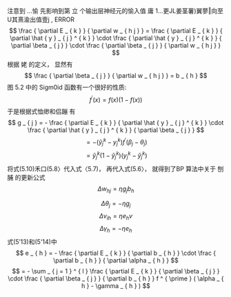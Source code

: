 注意到 …愉 先影响到第 立 个输出层神经元的愉入值 庸 1…更JL姜茎薯)翼蓼‖向至U其熹渝出值壹j ,
ERROR
$$
\frac { \partial E _ { k } } { \partial w _ { h j } } = \frac { \partial E _ { k } } { \partial \hat { y } _ { j } ^ { k } } \cdot \frac { \partial \hat { y } _ { j } ^ { k } } { \partial \beta _ { j } } \cdot \frac { \partial \beta _ { j } } { \partial w _ { h j } }
$$
根据 姥 的定义， 显然有
$$
\frac { \partial \beta _ { j } } { \partial w _ { h j } } = b _ { h }
$$
图 5.2 中的 Sigm0id 函数有一个很好的性质:
$$
f ^ { \prime } ( x ) = f ( x ) ( 1 - f ( x ) )
$$
于是根据式恤缈和侣蹦 有
$$
g _ { j } = - \frac { \partial E _ { k } } { \partial \hat { y } _ { j } ^ { k } } \cdot \frac { \partial \hat { y } _ { j } ^ { k } } { \partial \beta _ { j } }
$$
$$
= - ( \hat { y } _ { j } ^ { k } - y _ { j } ^ { k } ) f ^ { \prime } ( \beta _ { j } - \theta _ { j } )
$$
$$
= \hat { y } _ { j } ^ { k } ( 1 - \hat { y } _ { j } ^ { k } ) ( y _ { j } ^ { k } - \hat { y } _ { j } ^ { k } )
$$
将式(5.10)禾口(5.8〉代入式〈5.7)， 再代入式(5.6〉， 就得到了BP 算法中关于
刨脯 的更新公式
$$
\Delta w _ { h j } = \eta g _ { j } b _ { h }
$$

$$
\Delta \theta _ { j } = - \eta g _ { j }
$$
$$
\Delta v _ { i h } = \eta e _ { h } v
$$
$$
\Delta \gamma _ { h } = - \eta e _ { h }
$$
式(5′13)和(5'14)中
$$
e _ { h } = - \frac { \partial E _ { k } } { \partial b _ { h } } \cdot \frac { \partial b _ { h } } { \partial \alpha _ { h } }
$$
$$
= - \sum _ { j = 1 } ^ { l } \frac { \partial E _ { k } } { \partial \beta _ { j } } \cdot \frac { \partial \beta _ { j } } { \partial b _ { h } } f ^ { \prime } ( \alpha _ { h } - \gamma _ { h } )
$$
